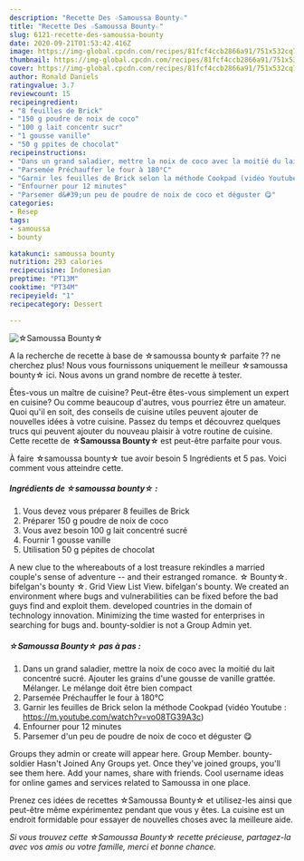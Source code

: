 ```yaml
---
description: "Recette Des ☆Samoussa Bounty☆"
title: "Recette Des ☆Samoussa Bounty☆"
slug: 6121-recette-des-samoussa-bounty
date: 2020-09-21T01:53:42.416Z
image: https://img-global.cpcdn.com/recipes/81fcf4ccb2866a91/751x532cq70/☆samoussa-bounty☆-photo-principale-de-la-recette.jpg
thumbnail: https://img-global.cpcdn.com/recipes/81fcf4ccb2866a91/751x532cq70/☆samoussa-bounty☆-photo-principale-de-la-recette.jpg
cover: https://img-global.cpcdn.com/recipes/81fcf4ccb2866a91/751x532cq70/☆samoussa-bounty☆-photo-principale-de-la-recette.jpg
author: Ronald Daniels
ratingvalue: 3.7
reviewcount: 15
recipeingredient:
- "8 feuilles de Brick"
- "150 g poudre de noix de coco"
- "100 g lait concentr sucr"
- "1 gousse vanille"
- "50 g ppites de chocolat"
recipeinstructions:
- "Dans un grand saladier, mettre la noix de coco avec la moitié du lait concentré sucré. Ajouter les grains d&#39;une gousse de vanille grattée. Mélanger. Le mélange doit être bien compact"
- "Parsemée Préchauffer le four à 180°C"
- "Garnir les feuilles de Brick selon la méthode Cookpad (vidéo Youtube : https://m.youtube.com/watch?v=vo08TG39A3c)"
- "Enfourner pour 12 minutes"
- "Parsemer d&#39;un peu de poudre de noix de coco et déguster 😋"
categories:
- Resep
tags:
- samoussa
- bounty

katakunci: samoussa bounty 
nutrition: 293 calories
recipecuisine: Indonesian
preptime: "PT13M"
cooktime: "PT34M"
recipeyield: "1"
recipecategory: Dessert

---
```



![☆Samoussa Bounty☆](https://img-global.cpcdn.com/recipes/81fcf4ccb2866a91/751x532cq70/☆samoussa-bounty☆-photo-principale-de-la-recette.jpg)

A la recherche de recette à base de ☆samoussa bounty☆ parfaite ?? ne cherchez plus! Nous vous fournissons uniquement le meilleur ☆samoussa bounty☆ ici. Nous avons un grand nombre de recette à tester.

Êtes-vous un maître de cuisine? Peut-être êtes-vous simplement un expert en cuisine? Ou comme beaucoup d'autres, vous pourriez être un amateur. Quoi qu'il en soit, des conseils de cuisine utiles peuvent ajouter de nouvelles idées à votre cuisine. Passez du temps et découvrez quelques trucs qui peuvent ajouter du nouveau plaisir à votre routine de cuisine. Cette recette de <strong> ☆Samoussa Bounty☆ </strong> est peut-être parfaite pour vous.

<!--inarticleads1-->

À faire ☆samoussa bounty☆ tue avoir besoin 5 Ingrédients et 5 pas. Voici comment vous atteindre cette.

##### Ingrédients de ☆samoussa bounty☆ :

1. Vous devez vous préparer 8 feuilles de Brick
1. Préparer 150 g poudre de noix de coco
1. Vous avez besoin 100 g lait concentré sucré
1. Fournir 1 gousse vanille
1. Utilisation 50 g pépites de chocolat


A new clue to the whereabouts of a lost treasure rekindles a married couple&#39;s sense of adventure -- and their estranged romance. ☆ Bounty☆. bifelgan&#39;s bounty ☆. Grid View List View. bifelgan&#39;s bounty. We created an environment where bugs and vulnerabilities can be fixed before the bad guys find and exploit them. developed countries in the domain of technology innovation. Minimizing the time wasted for enterprises in searching for bugs and. bounty-soldier is not a Group Admin yet. 

<!--inarticleads2-->

##### ☆Samoussa Bounty☆ pas à pas :

1. Dans un grand saladier, mettre la noix de coco avec la moitié du lait concentré sucré. Ajouter les grains d&#39;une gousse de vanille grattée. Mélanger. Le mélange doit être bien compact
1. Parsemée Préchauffer le four à 180°C
1. Garnir les feuilles de Brick selon la méthode Cookpad (vidéo Youtube : https://m.youtube.com/watch?v=vo08TG39A3c)
1. Enfourner pour 12 minutes
1. Parsemer d&#39;un peu de poudre de noix de coco et déguster 😋


Groups they admin or create will appear here. Group Member. bounty-soldier Hasn&#39;t Joined Any Groups yet. Once they&#39;ve joined groups, you&#39;ll see them here. Add your names, share with friends. Cool username ideas for online games and services related to Samoussa in one place. 

<!--inarticleads1-->

<p>
Prenez ces idées de recettes ☆Samoussa Bounty☆ et utilisez-les ainsi que peut-être même expérimentez pendant que vous y êtes. La cuisine est un endroit formidable pour essayer de nouvelles choses avec la meilleure aide.
</p>

<p>
<i>Si vous trouvez cette ☆Samoussa Bounty☆ recette précieuse, partagez-la avec vos amis ou votre famille, merci et bonne chance.</i>
</p>
